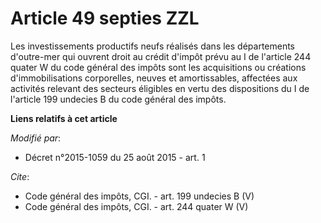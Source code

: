# Article 49 septies ZZL

Les investissements productifs neufs réalisés dans les départements d'outre-mer qui ouvrent droit au crédit d'impôt prévu au
I de l'article 244 quater W du code général des impôts sont les acquisitions ou créations d'immobilisations corporelles,
neuves et amortissables, affectées aux activités relevant des secteurs éligibles en vertu des dispositions du I de l'article
199 undecies B du code général des impôts.

**Liens relatifs à cet article**

_Modifié par_:

  - Décret n°2015-1059 du 25 août 2015 - art. 1

_Cite_:

  - Code général des impôts, CGI. - art. 199 undecies B (V)
  - Code général des impôts, CGI. - art. 244 quater W (V)
